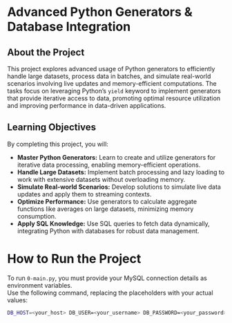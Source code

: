 # Advanced Python Generators & Database Integration

## About the Project

This project explores advanced usage of Python generators to efficiently handle large datasets, process data in batches, and simulate real-world scenarios involving live updates and memory-efficient computations. The tasks focus on leveraging Python’s `yield` keyword to implement generators that provide iterative access to data, promoting optimal resource utilization and improving performance in data-driven applications.

## Learning Objectives

By completing this project, you will:

- **Master Python Generators:** Learn to create and utilize generators for iterative data processing, enabling memory-efficient operations.
- **Handle Large Datasets:** Implement batch processing and lazy loading to work with extensive datasets without overloading memory.
- **Simulate Real-world Scenarios:** Develop solutions to simulate live data updates and apply them to streaming contexts.
- **Optimize Performance:** Use generators to calculate aggregate functions like averages on large datasets, minimizing memory consumption.
- **Apply SQL Knowledge:** Use SQL queries to fetch data dynamically, integrating Python with databases for robust data management.

# How to Run the Project

To run `0-main.py`, you must provide your MySQL connection details as environment variables.  
Use the following command, replacing the placeholders with your actual values:

```sh
DB_HOST=<your_host> DB_USER=<your_username> DB_PASSWORD=<your_password> DB_NAME=<your_database> python 0-main.py
```


